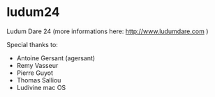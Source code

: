 ludum24
=======

Ludum Dare 24 (more informations here: http://www.ludumdare.com )

Special thanks to:
- Antoine Gersant (agersant)
- Remy Vasseur
- Pierre Guyot
- Thomas Salliou
- Ludivine mac OS